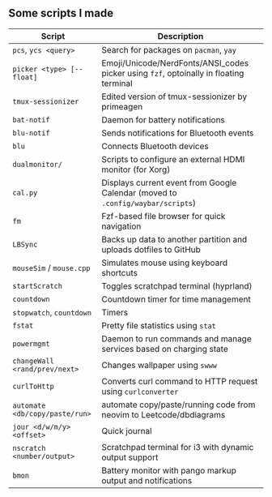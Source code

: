 ## Some scripts I made

| Script                         | Description                                                                            |
| ---------------                | -------------                                                                          |
| `pcs`, `ycs <query>`           | Search for packages on `pacman`, `yay`                                                 |
| `picker <type> [--float]`      | Emoji/Unicode/NerdFonts/ANSI_codes picker using `fzf`, optoinally in floating terminal |
| `tmux-sessionizer`             | Edited version of tmux-sessionizer by primeagen
| `bat-notif`                    | Daemon for battery notifications                                                       |
| `blu-notif`                    | Sends notifications for Bluetooth events                                               |
| `blu`                          | Connects Bluetooth devices                                                             |
| `dualmonitor/`                 | Scripts to configure an external HDMI monitor (for Xorg)                               |
| `cal.py`                       | Displays current event from Google Calendar (moved to `.config/waybar/scripts`)        |
| `fm`                           | Fzf-based file browser for quick navigation                                            |
| `LBSync`                       | Backs up data to another partition and uploads dotfiles to GitHub                      |
| `mouseSim` / `mouse.cpp`       | Simulates mouse using keyboard shortcuts                                               |
| `startScratch`                 | Toggles scratchpad terminal (hyprland)                                                 |
| `countdown`                    | Countdown timer for time management                                                    |
| `stopwatch`, `countdown`       | Timers                                                                                 |
| `fstat`                        | Pretty file statistics using `stat`                                                    |
| `powermgmt`                    | Daemon to run commands and manage services based on charging state                     |
| `changeWall <rand/prev/next>`  | Changes wallpaper using `swww`                                                         |
| `curlToHttp`                   | Converts curl command to HTTP request using `curlconverter`                            |
| `automate <db/copy/paste/run>` | automate copy/paste/running code from neovim to Leetcode/dbdiagrams                    |
| `jour <d/w/m/y> <offset>`      | Quick journal                                                                          |
| `nscratch <number/output>`     | Scratchpad terminal for i3 with dynamic output support                                 |
| `bmon`                         | Battery monitor with pango markup output and notifications                             |

